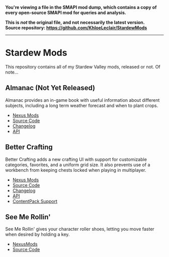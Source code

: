**You're viewing a file in the SMAPI mod dump, which contains a copy of every open-source SMAPI mod
for queries and analysis.**

**This is _not_ the original file, and not necessarily the latest version.**  
**Source repository: https://github.com/KhloeLeclair/StardewMods**

----

# Stardew Mods

This repository contains all of my Stardew Valley mods, released or not. Of note...


## Almanac (Not Yet Released)

 Almanac provides an in-game book with useful information about different subjects,
 including a long term weather forecast and when to plant crops. 

* [Nexus Mods](https://www.nexusmods.com/stardewvalley/mods/11022)
* [Source Code](https://github.com/KhloeLeclair/StardewMods/tree/main/Almanac)
* [Changelog](https://github.com/KhloeLeclair/StardewMods/blob/main/Almanac/CHANGELOG.md)
* [API](https://github.com/KhloeLeclair/StardewMods/blob/main/Almanac/ModAPI.cs)


## Better Crafting

Better Crafting adds a new crafting UI with support for customizable categories,
favorites, and a uniform grid size. It also prevents use of a workbench from
keeping chests locked when playing in multiplayer.

* [Nexus Mods](https://www.nexusmods.com/stardewvalley/mods/11115/)
* [Source Code](https://github.com/KhloeLeclair/StardewMods/tree/main/BetterCrafting)
* [Changelog](https://github.com/KhloeLeclair/StardewMods/blob/main/BetterCrafting/CHANGELOG.md)
* [API](https://github.com/KhloeLeclair/StardewMods/blob/main/BetterCrafting/ModAPI.cs)
* [ContentPack Support](https://github.com/KhloeLeclair/StardewMods/tree/main/BetterCrafting.Example)

## See Me Rollin'

See Me Rollin' gives your character roller shoes, letting you move faster when
desired by holding a key. 

* [NexusMods](https://www.nexusmods.com/stardewvalley/mods/10976)
* [Source Code](https://github.com/KhloeLeclair/StardewMods/tree/main/SeeMeRollin)
